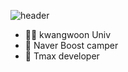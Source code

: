![header](https://capsule-render.vercel.app/api?type=wave&color=auto&height=300&section=header&text=Happy%20developer&fontSize=90)

- 👨‍🎓  kwangwoon Univ
- 🎄 Naver Boost camper 
- 🎈 Tmax developer
<!--
**mj950425/mj950425** is a ✨ _special_ ✨ repository because its `README.md` (this file) appears on your GitHub profile.

Here are some ideas to get you started:
- 👨‍🎓
- 🔭 I’m currently working on ...
- 🌱 I’m currently learning ...
- 👯 I’m looking to collaborate on ...
- 🤔 I’m looking for help with ...
- 💬 Ask me about ...
- 📫 How to reach me: ...
- 😄 Pronouns: ...
- ⚡ Fun fact: ...
-->
